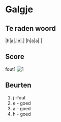 # Galgje

## Te raden woord

|h|a|.|e|.| |h|a|a|.|


## Score 
fout1
![1](./images/1.png)

## Beurten
1. j -fout
2. e - goed
3. a - goed
4. h - goed
